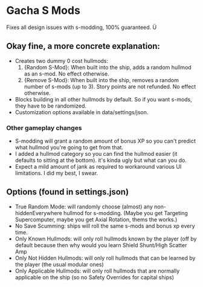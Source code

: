 # Gacha S Mods
 
Fixes all design issues with s-modding, 100% guaranteed. Ü

## Okay fine, a more concrete explanation:
- Creates two dummy 0 cost hullmods:
  1. {Random S-Mod}: When built into the ship, adds a random hullmod as an s-mod. No effect otherwise.
  2. {Remove S-Mod}: When built into the ship, removes a random number of s-mods (up to 3). Story points are not refunded. No effect otherwise.
- Blocks building in all other hullmods by default. So if you want s-mods, they have to be randomized.
- Customization options available in data/settings/json.

### Other gameplay changes
- S-modding will grant a random amount of bonus XP so you can't predict what hullmod you're going to get from that.
- I added a hullmod category so you can find the hullmod easier (it defaults to sitting at the bottom). it's kinda ugly but what can you do.
- Expect a mild amount of jank as required to workaround various UI limitations. I did my best, I swear.

## Options (found in settings.json)
- True Random Mode: will randomly choose (almost) any non-hiddenEverywhere hullmod for s-modding. (Maybe you get Targeting Supercomputer, maybe you get Axial Rotation, thems the works.)
- No Save Scumming: ships will roll the same s-mods and bonus xp every time.
- Only Known Hullmods: will only roll hullmods known by the player (off by default because then why would you learn Shield Shunt/High Scatter Amp
- Only Not Hidden Hullmods: will only roll hullmods that can be learned by the player (the usual modular ones)
- Only Applicable Hullmods: will only roll hullmods that are normally applicable on the ship (so no Safety Overrides for capital ships)
